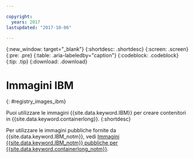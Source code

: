 ```yaml
---

copyright:
  years: 2017
lastupdated: "2017-10-06"

---
```


{:new_window: target="_blank"}
{:shortdesc: .shortdesc}
{:screen: .screen}
{:pre: .pre}
{:table: .aria-labeledby="caption"}
{:codeblock: .codeblock}
{:tip: .tip} 
{:download: .download}


# Immagini IBM
{: #registry_images_ibm}

Puoi utilizzare le immagini {{site.data.keyword.IBM}} per creare contenitori in {{site.data.keyword.containerlong}}.
{:shortdesc}

Per utilizzare le immagini pubbliche fornite da {{site.data.keyword.IBM_notm}}, vedi [Immagini {{site.data.keyword.IBM_notm}} pubbliche per {{site.data.keyword.containerlong_notm}}](../../services/RegistryImages/index.html#ibm_images).


